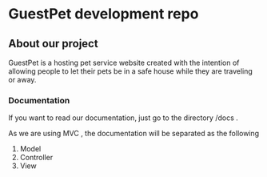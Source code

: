 # GuestPet development repo

## About our project

GuestPet is a hosting pet service website created with the intention of allowing
people to let their pets be in a safe house while they are traveling or away.

### Documentation

If you want to read our documentation, just go to the directory /docs .

As we are using MVC , the documentation will be separated as the following

1. Model
2. Controller
3. View 
